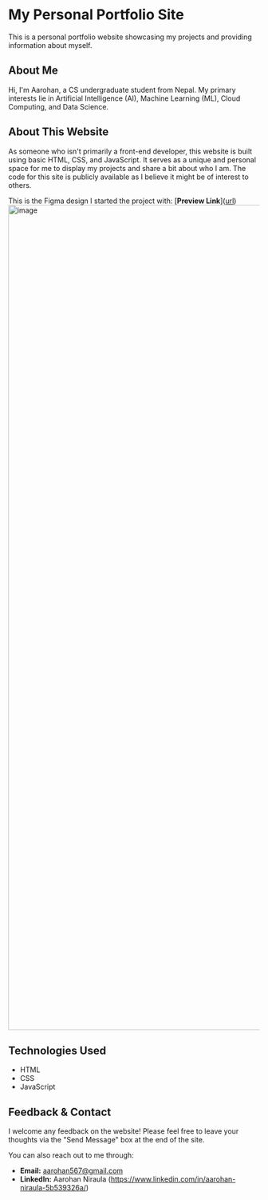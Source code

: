 # My Personal Portfolio Site

This is a personal portfolio website showcasing my projects and providing information about myself.

## About Me

Hi, I'm Aarohan, a CS undergraduate student from Nepal. My primary interests lie in Artificial Intelligence (AI), Machine Learning (ML), Cloud Computing, and Data Science.

## About This Website

As someone who isn't primarily a front-end developer, this website is built using basic HTML, CSS, and JavaScript. It serves as a unique and personal space for me to display my projects and share a bit about who I am. The code for this site is publicly available as I believe it might be of interest to others.

This is the Figma design I started the project with: 
[**Preview Link**]([url](https://www.figma.com/proto/wEM7LKG7x9WeUkzeM1WXUu/Portfolio-Site--Aarohan-?t=9XofYNRh4LIVPMs0-1&scaling=scale-down&content-scaling=fixed&page-id=0%3A1&node-id=26-59&starting-point-node-id=26%3A59
))
<img width="1651" alt="image" src="https://github.com/user-attachments/assets/5e8ecb59-30fd-408e-87da-132d6dd5be02" />


## Technologies Used

*   HTML
*   CSS
*   JavaScript

## Feedback & Contact

I welcome any feedback on the website! Please feel free to leave your thoughts via the "Send Message" box at the end of the site.

You can also reach out to me through:

*   **Email:** aarohan567@gmail.com
*   **LinkedIn:** Aarohan Niraula (https://www.linkedin.com/in/aarohan-niraula-5b539326a/)
